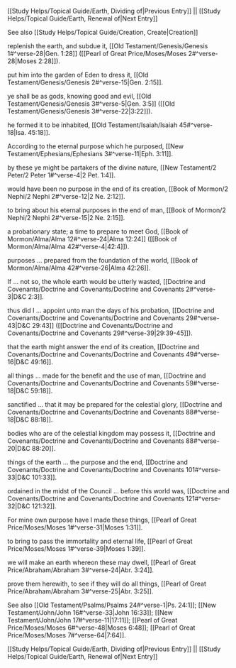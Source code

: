 [[Study Helps/Topical Guide/Earth, Dividing of|Previous Entry]]  ||  [[Study Helps/Topical Guide/Earth, Renewal of|Next Entry]]

 See also [[Study Helps/Topical Guide/Creation, Create|Creation]]

 replenish the earth, and subdue it, [[Old Testament/Genesis/Genesis 1#^verse-28|Gen. 1:28]] ([[Pearl of Great Price/Moses/Moses 2#^verse-28|Moses 2:28]]).

 put him into the garden of Eden to dress it, [[Old Testament/Genesis/Genesis 2#^verse-15|Gen. 2:15]].

 ye shall be as gods, knowing good and evil, [[Old Testament/Genesis/Genesis 3#^verse-5|Gen. 3:5]] ([[Old Testament/Genesis/Genesis 3#^verse-22|3:22]]).

 he formed it to be inhabited, [[Old Testament/Isaiah/Isaiah 45#^verse-18|Isa. 45:18]].

 According to the eternal purpose which he purposed, [[New Testament/Ephesians/Ephesians 3#^verse-11|Eph. 3:11]].

 by these ye might be partakers of the divine nature, [[New Testament/2 Peter/2 Peter 1#^verse-4|2 Pet. 1:4]].

 would have been no purpose in the end of its creation, [[Book of Mormon/2 Nephi/2 Nephi 2#^verse-12|2 Ne. 2:12]].

 to bring about his eternal purposes in the end of man, [[Book of Mormon/2 Nephi/2 Nephi 2#^verse-15|2 Ne. 2:15]].

 a probationary state; a time to prepare to meet God, [[Book of Mormon/Alma/Alma 12#^verse-24|Alma 12:24]] ([[Book of Mormon/Alma/Alma 42#^verse-4|42:4]]).

 purposes ... prepared from the foundation of the world, [[Book of Mormon/Alma/Alma 42#^verse-26|Alma 42:26]].

 If ... not so, the whole earth would be utterly wasted, [[Doctrine and Covenants/Doctrine and Covenants/Doctrine and Covenants 2#^verse-3|D&C 2:3]].

 thus did I ... appoint unto man the days of his probation, [[Doctrine and Covenants/Doctrine and Covenants/Doctrine and Covenants 29#^verse-43|D&C 29:43]] ([[Doctrine and Covenants/Doctrine and Covenants/Doctrine and Covenants 29#^verse-39|29:39-45]]).

 that the earth might answer the end of its creation, [[Doctrine and Covenants/Doctrine and Covenants/Doctrine and Covenants 49#^verse-16|D&C 49:16]].

 all things ... made for the benefit and the use of man, [[Doctrine and Covenants/Doctrine and Covenants/Doctrine and Covenants 59#^verse-18|D&C 59:18]].

 sanctified ... that it may be prepared for the celestial glory, [[Doctrine and Covenants/Doctrine and Covenants/Doctrine and Covenants 88#^verse-18|D&C 88:18]].

 bodies who are of the celestial kingdom may possess it, [[Doctrine and Covenants/Doctrine and Covenants/Doctrine and Covenants 88#^verse-20|D&C 88:20]].

 things of the earth ... the purpose and the end, [[Doctrine and Covenants/Doctrine and Covenants/Doctrine and Covenants 101#^verse-33|D&C 101:33]].

 ordained in the midst of the Council ... before this world was, [[Doctrine and Covenants/Doctrine and Covenants/Doctrine and Covenants 121#^verse-32|D&C 121:32]].

 For mine own purpose have I made these things, [[Pearl of Great Price/Moses/Moses 1#^verse-31|Moses 1:31]].

 to bring to pass the immortality and eternal life, [[Pearl of Great Price/Moses/Moses 1#^verse-39|Moses 1:39]].

 we will make an earth whereon these may dwell, [[Pearl of Great Price/Abraham/Abraham 3#^verse-24|Abr. 3:24]].

 prove them herewith, to see if they will do all things, [[Pearl of Great Price/Abraham/Abraham 3#^verse-25|Abr. 3:25]].

 See also [[Old Testament/Psalms/Psalms 24#^verse-1|Ps. 24:1]]; [[New Testament/John/John 16#^verse-33|John 16:33]]; [[New Testament/John/John 17#^verse-11|17:11]]; [[Pearl of Great Price/Moses/Moses 6#^verse-48|Moses 6:48]]; [[Pearl of Great Price/Moses/Moses 7#^verse-64|7:64]].

[[Study Helps/Topical Guide/Earth, Dividing of|Previous Entry]]  ||  [[Study Helps/Topical Guide/Earth, Renewal of|Next Entry]]